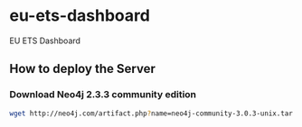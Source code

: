 # eu-ets-dashboard
EU ETS Dashboard

## How to deploy the Server

### Download Neo4j 2.3.3 community edition

``` bash
wget http://neo4j.com/artifact.php?name=neo4j-community-3.0.3-unix.tar.gz
```
